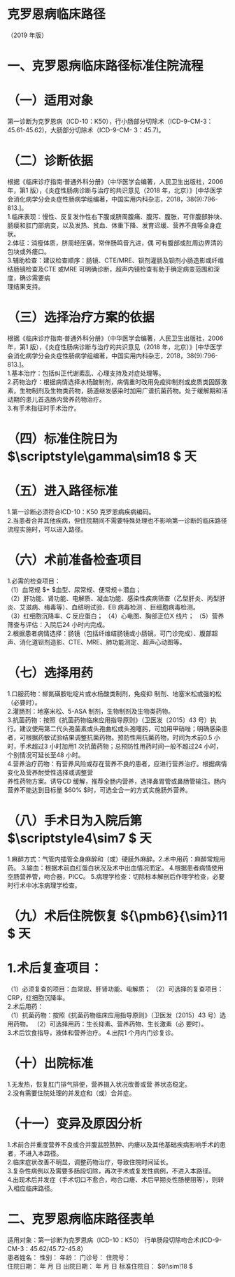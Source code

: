 # 克罗恩病临床路径  
（2019 年版）  
# 一、克罗恩病临床路径标准住院流程  
# （一）适用对象  
第一诊断为克罗恩病（ICD-10：K50），行小肠部分切除术（ICD-9-CM-3：45.61-45.62)，大肠部分切除术（ICD-9-CM- 3：45.7)。  
# （二）诊断依据  
根据《临床诊疗指南·普通外科分册》（中华医学会编著，人民卫生出版社，2006 年，第1 版），《炎症性肠病诊断与治疗的共识意见（2018 年，北京）》[中华医学会消化病学分会炎症性肠病学组编著，中国实用内科杂志，2018，38(9):796-813.]。  
1.临床表现：慢性、反复发作性右下腹或脐周腹痛、腹泻、腹胀，可伴腹部肿块、肠瘘和肛门部病变，以及发热、贫血、体重下降、发育迟缓、营养不良等全身症状。  
2.体征：消瘦体质，脐周轻压痛，常伴肠鸣音亢进，偶 可有腹部或肛周边界清的包块或外瘘口。  
3.辅助检查：建议检查顺序：肠镜、CTE/MRE、钡剂灌肠及钡剂小肠造影或纤维结肠镜检查及CTE 或MRE 可明确诊断，超声内镜检查有助于确定病变范围和深度，确诊需要病  
理结果支持。  
# （三）选择治疗方案的依据  
根据《临床诊疗指南·普通外科分册》（中华医学会编著，人民卫生出版社，2006 年，第1 版），《炎症性肠病诊断与治疗的共识意见（2018 年，北京）》[中华医学会消化病学分会炎症性肠病学组编著，中国实用内科杂志，2018，38(9):796-813.]。  
1.基本治疗：包括纠正代谢紊乱、心理支持及对症处理等。  
2.药物治疗：根据病情选择水杨酸制剂，病情重时改用免疫抑制剂或皮质类固醇激素，生物制剂及生物类药物，肠道继发感染时加用广谱抗菌药物。处于缓解期和活动期的患儿首选肠内营养药物治疗。  
3.有手术指征时手术治疗。  
# （四）标准住院日为 $\scriptstyle\gamma\sim18 $ 天  
# （五）进入路径标准  
1.第一诊断必须符合ICD-10：K50 克罗恩病疾病编码。  
2.当患者合并其他疾病，但住院期间不需要特殊处理也不影响第一诊断的临床路径流程实施时，可以进入路径。  
# （六）术前准备检查项目  
1.必需的检查项目：  
（1）血常规 $+ $血型、尿常规、便常规＋潜血；  
（2）肝功能、肾功能、电解质、凝血功能、感染性疾病筛查（乙型肝炎、丙型肝炎、艾滋病、梅毒等）、血结明试验、EB 病毒检测 、巨细胞病毒检测。  
（3）红细胞沉降率、C 反应蛋白； （4）心电图、胸部正位X 线片； （5）营养筛查与评估：入院后24 小时内完成。  
2.根据患者病情选择：肠镜（包括纤维结肠镜或小肠镜，可门诊完成）、腹部超声、消化道钡剂造影、CTE、MRE、肺功能测定、超声心动图等。  
# （七）选择用药  
1.口服药物：柳氮磺胺吡啶片或水杨酸类制剂，免疫抑 制剂、地塞米松或强的松（必要时）。  
2.灌肠剂：地塞米松、5-ASA 制剂，生物制剂及生物类药物。  
3.抗菌药物：按照《抗菌药物临床应用指导原则》（卫医发〔2015〕43 号）执行。建议使用第二代头孢菌素或头孢曲松或头孢噻肟，可加用甲硝唑；明确感染患者，可根据药敏试验结果调整抗菌药物。预防性用抗菌药物，时间为术前0.5 小时，手术超过3 小时加用1 次抗菌药物；总预防性用药时间一般不超过24 小时，个别情况可延长至48 小时。  
4.营养治疗药物：有营养风险或存在营养不良的患者，应进行营养治疗。根据病情变化及营养耐受性选择或调整营  
养性药物方案。诱导CD 缓解，推荐全肠内营养，选择鼻胃管或鼻肠管输注。肠内营养不能达到目标量 $60\% $时，可选全合一的方式实施肠外营养。  
# （八）手术日为入院后第 $\scriptstyle4\sim7 $ 天  
1.麻醉方式：气管内插管全身麻醉和（或）硬膜外麻醉。2.术中用药：麻醉常规用药。 3.输血：根据术前血红蛋白状况及术中出血情况而定。 4.根据患者病情使用空肠营养管，吻合器，PICC。 5.病理学检查：切除标本解剖后作理学检查，必要时行术中冰冻病理学检查。  
# （九）术后住院恢复 ${\pmb6}{\sim}11 $ 天  
# 1.术后复查项目：  
（1）必须复查的项目：血常规、肝肾功能、电解质； （2）可选择的复查项目：CRP，红细胞沉降率。  
2.术后用药：  
（1）抗菌药物：按照《抗菌药物临床应用指导原则》（卫医发〔2015〕43 号）选用药物。 （2）可选择用药：生长抑素、营养药物、生长激素（必 要时）。  
3.术后饮食指导，液体和营养治疗。 4.出院1 个月内门诊复诊。  
# （十）出院标准  
1.无发热，恢复肛门排气排便，营养摄入状况改善或营 养状态稳定。  
2.没有需要住院处理的并发症和（或）合并症。  
# （十一）变异及原因分析  
1.术前合并重度营养不良或合并腹盆腔脓肿、内瘘以及其他基础疾病影响手术的患者，不进入本路径。  
2.临床症状改善不明显，调整药物治疗，导致住院时间延长。  
3.复杂性病例以及需要多肠段切除，再次手术或复发性病例，不进入本路径。  
4.出现术后并发症（手术切口不愈合，吻合口瘘、术后早期炎性肠梗阻等），则转入相应临床路径。  
# 二、克罗恩病临床路径表单  
适用对象：第一诊断为克罗恩病（ICD-10：K50） 行单肠段切除吻合术(ICD-9-CM-3：45.62/45.72-45.8）  
患者姓名：       性别：    年龄：    门诊号：        住院号：  
住院日期：      年    月    日 出院日期：     年    月   日 标准住院日： $9\!\sim\!18 $  
